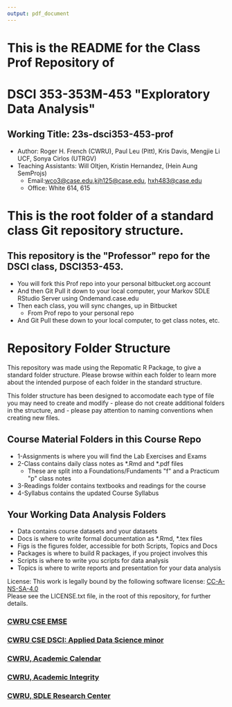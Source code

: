 ```yaml
---
output: pdf_document
---
```

# This is the README for the Class Prof Repository of 
# DSCI 353-353M-453 "Exploratory Data Analysis"
 
## Working Title: 23s-dsci353-453-prof
 
  - Author: Roger H. French (CWRU), Paul Leu (Pitt), Kris Davis, Mengjie Li
UCF, Sonya Cirlos (UTRGV)
  - Teaching Assistants: Will Oltjen, Kristin Hernandez, (Hein Aung SemProjs)
    -  Email:wco3@case.edu,kjh125@case.edu, hxh483@case.edu
    - Office: White 614, 615

# This is the root folder of a standard class Git repository structure.

## This repository is the "Professor" repo for the DSCI class, DSCI353-453.
  - You will fork this Prof repo into your personal bitbucket.org account
  - And then Git Pull it down to your local computer, your
Markov SDLE RStudio Server using Ondemand.case.edu
  - Then each class, you will sync changes, up in Bitbucket
    - From Prof repo to your personal repo
  - And Git Pull these down to your local computer, to get class notes, etc. 

# Repository Folder Structure

This repository was made using the Repomatic R Package, to give a standard folder structure.
Please browse within each folder to learn more about the intended purpose of each folder in the standard structure.

This folder structure has been designed to accomodate each type of file you may need to create and modify 
    - please do not create additional folders in the structure, and 
    - please pay attention to naming conventions when creating new files.

## Course Material Folders in this Course Repo
  - 1-Assignments is where you will find the Lab Exercises and Exams
  - 2-Class contains daily class notes as *.Rmd and *.pdf files
    - These are split into a Foundations/Fundaments "f" and a Practicum "p" class notes
  - 3-Readings folder contains textbooks and readings for the course
  - 4-Syllabus contains the updated Course Syllabus

## Your Working Data Analysis Folders
  - Data contains course datasets and your datasets
  - Docs is where to write formal documentation as *.Rmd, *.tex files
  - Figs is the figures folder, accessible for both Scripts, Topics and Docs
  - Packages is where to build R packages, if you project involves this
  - Scripts is where to write you scripts for data analysis
  - Topics is where to write reports and presentation for your data analysis

License: This work is legally bound by the following software license: [CC-A-NS-SA-4.0][1]  
Please see the LICENSE.txt file, in the root of this repository, for further details.

### [CWRU CSE EMSE][2]
### [CWRU CSE DSCI: Applied Data Science minor][3] 
### [CWRU, Academic Calendar][4]
### [CWRU, Academic Integrity][5]
### [CWRU, SDLE Research Center][6] 

[1]: https://creativecommons.org/licenses/by-nc-sa/4.0/
[2]: http://engineering.case.edu/emse/
[3]: http://bulletin.case.edu/schoolofengineering/datascience/
[4]: http://www.case.edu/registrar/calendars/5year.html
[5]: https://students.case.edu/groups/aiboard/
[6]: http://sdle.case.edu

